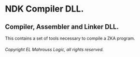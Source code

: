 # NDK Compiler DLL.

## Compiler, Assembler and Linker DLL.

This contains a set of tools necessary to compile a ZKA program.

###### Copyright EL Mahrouss Logic, all rights reserved.
